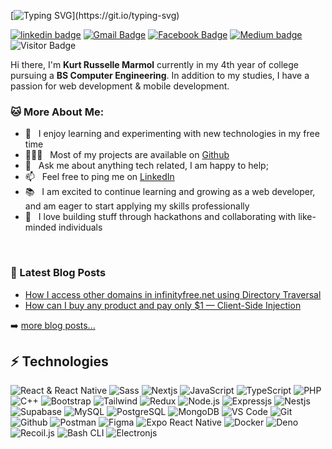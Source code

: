 [![Typing SVG](https://readme-typing-svg.herokuapp.com?duration=3000&center=true&width=450&lines=Welcome+to+my+Github+Page!;I'm+Kurt+Russelle+Marmol.;Computer+Engineering+Student.;I'm+always+expanding+my+tech+stack!)](https://git.io/typing-svg)

[![linkedin badge](https://img.shields.io/badge/jkrmarmol-30302f?style=flat&logo=linkedin)](https://www.linkedin.com/in/jkrmarmol/)
[![Gmail Badge](https://img.shields.io/badge/jkurtrussellemarmol@gmail.com-30302f?style=flat&logo=Gmail&logoColor=red)](mailto:jkurtrussellemarmol@gmail.com)
[![Facebook Badge](https://img.shields.io/badge/jkrmarmol-30302f?style=flat&logo=facebook)](https://facebook.com/jkrmarmol)
[![Medium badge](https://img.shields.io/badge/xkurtph-30302f?style=flat&logo=medium)](https://xkurtph.medium.com/)
![Visitor Badge](https://visitor-badge.laobi.icu/badge?page_id=jkrmarmol.jkrmarmol)

Hi there, I'm **Kurt Russelle Marmol** currently in my 4th year of college pursuing a **BS Computer Engineering**. In addition to my studies, I have a passion for web development & mobile development.

### 🐱 More About Me:

- 🌱 &nbsp; I enjoy learning and experimenting with new technologies in my free time
- 👨🏻‍💻 &nbsp; Most of my projects are available on [Github](https://github.com/jkrmarmol?tab=repositories)
- 💬 &nbsp; Ask me about anything tech related, I am happy to help;
- 📫 &nbsp; Feel free to ping me on [LinkedIn](https://www.linkedin.com/in/jkrmarmol/)
- 📚 &nbsp; I am excited to continue learning and growing as a web developer, and am eager to start applying my skills professionally
- 🚀 &nbsp; I love building stuff through hackathons and collaborating with like-minded individuals

<br>

### 📕 Latest Blog Posts

- [How I access other domains in infinityfree.net using Directory Traversal](https://xkurtph.medium.com/how-i-access-other-domains-in-infinityfree-net-using-directory-traversal-4625692d6a2d)
- [How can I buy any product and pay only $1 — Client-Side Injection](https://xkurtph.medium.com/shopify-plugin-bypass-using-client-side-injection-thru-api-implementation-vulnerability-710d25105c8f)

➡️ [more blog posts...](https://xkurtph.medium.com/)

## ⚡ Technologies

![React & React Native](https://img.icons8.com/?size=50&id=wPohyHO_qO1a&format=png&color=000000)
![Sass](https://img.icons8.com/?size=50&id=QBqFNfPPB2Kx&format=png&color=000000)
![Nextjs](https://img.icons8.com/?size=50&id=r2OarXWQc7B6&format=png&color=ffffff)
![JavaScript](https://img.icons8.com/?size=50&id=108784&format=png&color=000000)
![TypeScript](https://img.icons8.com/?size=50&id=uJM6fQYqDaZK&format=png&color=000000)
![PHP](https://img.icons8.com/?size=50&id=fAMVO_fuoOuC&format=png&color=000000)
![C++](https://img.icons8.com/?size=50&id=40669&format=png&color=000000)
![Bootstrap](https://img.icons8.com/?size=50&id=PndQWK6M1Hjo&format=png&color=000000)
![Tailwind](https://img.icons8.com/?size=50&id=4PiNHtUJVbLs&format=png&color=000000)
![Redux](https://img.icons8.com/?size=50&id=jD-fJzVguBmw&format=png&color=000000)
![Node.js](https://img.icons8.com/?size=50&id=hsPbhkOH4FMe&format=png&color=000000)
![Expressjs](https://img.icons8.com/?size=50&id=kg46nzoJrmTR&format=png&color=ffffff)
![Nestjs](https://img.icons8.com/?size=50&id=9ESZMOeUioJS&format=png&color=000000)
![Supabase](https://img.icons8.com/?size=50&id=grZaE9tjqDyr&format=png&color=000000)
![MySQL](https://img.icons8.com/?size=50&id=rgPSE6nAB766&format=png&color=ffffff)
![PostgreSQL](https://img.icons8.com/?size=50&id=38561&format=png&color=ffffff)
![MongoDB](https://img.icons8.com/?size=50&id=74402&format=png&color=000000)
![VS Code](https://img.icons8.com/?size=50&id=9OGIyU8hrxW5&format=png&color=000000)
![Git](https://img.icons8.com/?size=50&id=20906&format=png&color=000000)
![Github](https://img.icons8.com/?size=50&id=12599&format=png&color=ffffff)
![Postman](https://img.icons8.com/?size=50&id=EPbEfEa7o8CB&format=png&color=000000)
![Figma](https://img.icons8.com/?size=50&id=zfHRZ6i1Wg0U&format=png&color=000000)
![Expo React Native](https://img.icons8.com/?size=50&id=IpN1evivrDWO&format=png&color=ffffff)
![Docker](https://img.icons8.com/?size=50&id=cdYUlRaag9G9&format=png&color=000000)
![Deno](https://img.icons8.com/?size=50&id=T00iWBMf28np&format=png&color=ffffff)
![Recoil.js](https://img.icons8.com/?size=50&id=EXZGX2xYvaYn&format=png&color=ffffff)
![Bash CLI](https://img.icons8.com/?size=50&id=9MJf0ngDwS8z&format=png&color=000000)
![Electronjs](https://img.icons8.com/?size=50&id=97378&format=png&color=ffffff)

<br>
